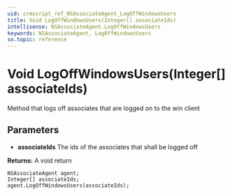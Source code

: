 ```yaml
---
uid: crmscript_ref_NSAssociateAgent_LogOffWindowsUsers
title: Void LogOffWindowsUsers(Integer[] associateIds)
intellisense: NSAssociateAgent.LogOffWindowsUsers
keywords: NSAssociateAgent, LogOffWindowsUsers
so.topic: reference
---
```


# Void LogOffWindowsUsers(Integer[] associateIds)

Method that logs off associates that are logged on to the win client

## Parameters

* **associateIds** The ids of the associates that shall be logged off

**Returns:** A void return

```crmscript
NSAssociateAgent agent;
Integer[] associateIds;
agent.LogOffWindowsUsers(associateIds);
```


